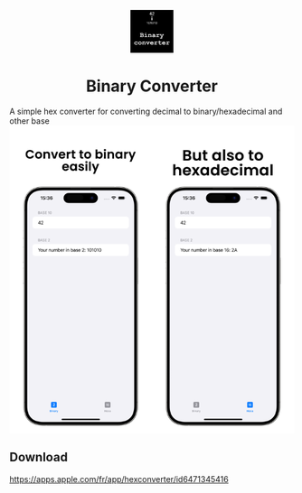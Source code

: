 <p align="center">
  <img src="./resources/logo/logo.png" height=auto width=15%/>
  <h1><center>Binary Converter</center></h1>
</p>
A simple hex converter for converting decimal to binary/hexadecimal and other base

<div style="display: flex;">
    <img src="./resources/store-image/6.7/en-1.png" style="width: 50%;"/>
    <img src="./resources/store-image/6.7/en-2.png" style="width: 50%;"/>
</div>

## Download
https://apps.apple.com/fr/app/hexconverter/id6471345416